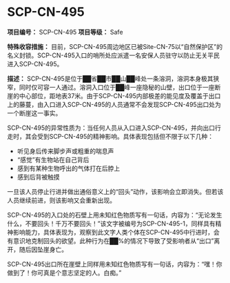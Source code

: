 # SCP-CN-495


**项目编号：** SCP-CN-495
**项目等级：** Safe

**特殊收容措施：** 目前，SCP-CN-495周边地区已被Site-CN-75以“自然保护区”的名义封锁。SCP-CN-495入口的哨所处应派遣一名安保人员驻守以防止无关平民进入SCP-CN-495。

**描述：** SCP-CN-495是位于██省██市██山██峰处一条溶洞，溶洞本身极其狭窄，同时仅可容一人通过。溶洞入口位于██峰一座隐秘的山壁，出口位于一座断崖的中心部位，距地表37米。由于SCP-CN-495内部极差的能见度及覆盖于出口上的藤蔓，由入口进入SCP-CN-495的人员通常不会发现SCP-CN-495出口处为一个断崖这一事实。

SCP-CN-495的异常性质为：当任何人员从入口进入SCP-CN-495，并向出口行走时，其会受到SCP-CN-495的精神影响。具体表现包括但不限于以下几种：

- 听见身后传来脚步声或粗重的喘息声
- “感觉”有生物站在自己背后
- 感到有某种生物呼出的气体打在后脖上
- 感到后背被触摸

一旦该人员停止行进并做出通俗意义上的“回头”动作，该影响会立即消失。但若该人员继续前进，则该影响又会重新出现。

SCP-CN-495的入口处的石壁上用未知红色物质写有一句话，内容为：“无论发生什么，不要回头！千万不要回头！”该文字被编号为SCP-CN-495-1，同样具有精神影响能力，具体表现为，观察到此文字人类个体在SCP-CN-495中行进时，会有意识地克制回头的欲望。此种行为在██%的情况下导致了受影响者从“出口”离开，随后因坠崖身亡。

SCP-CN-495出口所在崖壁上同样用未知红色物质写有一句话，内容为：“嘿！你做到了！你可真是个意志坚定的人。白痴。”


